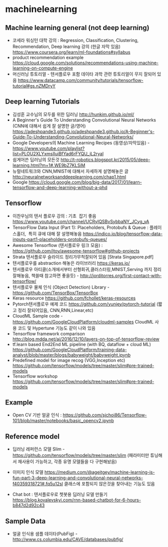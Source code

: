 # machinelearning

## Machine learning general (not deep learning)

* 코세라 워싱턴 대학 강의 : Regression, Classification, Clustering, Recommendation, Deep learning 강의 (한글 자막 있음) https://www.coursera.org/learn/ml-foundations#syllabus
* product recommendation example https://cloud.google.com/solutions/recommendations-using-machine-learning-on-compute-engine
* 머신러닝 튜토리얼 - 텐서플로우 포함 데이타 과학 관련 튜토리얼이 무지 잘되어 있음 https://www.datacamp.com/community/tutorials/tensorflow-tutorial#gs.nZMDryY

## Deep learning Tutorials

* 김성훈 교수님의 모두를 위한 딥러닝 http://hunkim.github.io/ml/
* A Beginner's Guide To Understanding Convolutional Neural Networks (CNN에 대해서 쉽게 잘 설명한 글/영어) https://adeshpande3.github.io/adeshpande3.github.io/A-Beginner's-Guide-To-Understanding-Convolutional-Neural-Networks/
* Google Developers의 Machine Learning Recipes (동영상/자막있음) - https://www.youtube.com/playlist?list=PLOU2XLYxmsIIuiBfYad6rFYQU_jL2ryal
* 쉽게어쓴 딥러닝의 모든것 http://t-robotics.blogspot.kr/2015/05/deep-learning.html?m=1#.WE9bZ7KLSiM 
* 뉴럴네트워크와 CNN,MNIST에 대해서 자세하게 설명해놓은 글 http://neuralnetworksanddeeplearning.com/chap1.html
* Google https://cloud.google.com/blog/big-data/2017/01/learn-tensorflow-and-deep-learning-without-a-phd

## Tensorflow

* 이찬우님의 텐서 플로우 강의 : 기초  잡기 좋음 https://www.youtube.com/channel/UCRyIQSBvSybbaNY_JCyg_vA
* TensorFlow Data Input (Part 1): Placeholders, Protobufs & Queue : 플레이스홀더,  특히 큐에 대해 잘 설명해놓음 https://indico.io/blog/tensorflow-data-inputs-part1-placeholders-protobufs-queues/
* Awesome Tensorflow (텐서플로우 링크 모음) : https://github.com/jtoy/awesome-tensorflow#github-projects
* Strata 텐서플로우 슬라이드 정리가무척잘되어 있음 [Strata Singapore.pdf]
* 텐서플로우를 abstraction 해놓은 라이브러리 https://keras.io/
* 텐서플로우 아티클(소개에서부터 선형회귀,클러스터링,MNIST,Serving 까지 정리 잘해놓음, 책쓸때 참고하면 좋을듯) - http://jorditorres.org/first-contact-with-tensorflow/
* 텐서플로우 물체 인식 (Object Detection) Library - https://github.com/TensorBox/TensorBox
* Keras resource https://github.com/fchollet/keras-resources
* Pytorch텐서플로우 예제 코드 https://github.com/yunjey/pytorch-tutorial (짧고 정리 잘되어있음, CNN,RNN,Linear,etc)
* CloudML Sample code - https://github.com/GoogleCloudPlatform/cloudml-samples CloudML 사용 코드 및 Hypertune 기능도 같이 나와 있음
* Tensorflow framework comparison http://blog.mdda.net/ai/2016/12/10/layers-on-top-of-tensorflow-review
* tf.learn based End2End ML pipeline (with BQ, dataflow + cloud ML) https://github.com/GoogleCloudPlatform/training-data-analyst/blob/master/blogs/babyweight/babyweight.ipynb
* Predefined model for image recog (VGG,Inception etc) https://github.com/tensorflow/models/tree/master/slim#pre-trained-models
* Tensorflow workshop https://github.com/tensorflow/models/tree/master/slim#pre-trained-models

## Example

* Open CV 기반 얼굴 인식 : https://github.com/sjchoi86/Tensorflow-101/blob/master/notebooks/basic_opencv2.ipynb

## Reference model

* 딥러닝 레퍼런스 모델 Slim - https://github.com/tensorflow/models/tree/master/slim (패라미터만 튜닝해서 재사용이 가능하고, 각종 유명 모델들을 다 구현해놨음)

* 이미지 인식 모델 https://medium.com/@ageitgey/machine-learning-is-fun-part-3-deep-learning-and-convolutional-neural-networks-f40359318721#.fq5u12sl 클래스에 포함되지 않은것을 찾아내는 기능도 있음

* Chat bot : 텐서플로우로 쳇봇용 딥러닝 모델 만들기 https://blog.kovalevskyi.com/rnn-based-chatbot-for-6-hours-b847d2d92c43


## Sample Data

* 얼굴 인식용 샘플 데이타(PubFig) - http://www.cs.columbia.edu/CAVE/databases/pubfig/
